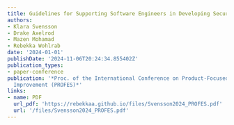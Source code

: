 ```yaml
---
title: Guidelines for Supporting Software Engineers in Developing Secure Web Applications
authors:
- Klara Svensson
- Drake Axelrod
- Mazen Mohamad
- Rebekka Wohlrab
date: '2024-01-01'
publishDate: '2024-11-06T20:24:34.855402Z'
publication_types:
- paper-conference
publication: '*Proc. of the International Conference on Product-Focused Software Process
  Improvement (PROFES)*'
links:
- name: PDF
  url_pdf: 'https://rebekkaa.github.io/files/Svensson2024_PROFES.pdf'
  url: '/files/Svensson2024_PROFES.pdf'
---
```

